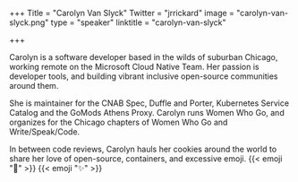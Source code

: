 +++
Title = "Carolyn Van Slyck"
Twitter = "jrrickard"
image = "carolyn-van-slyck.png"
type = "speaker"
linktitle = "carolyn-van-slyck"

+++

Carolyn is a software developer based in the wilds of suburban Chicago, working remote on the Microsoft Cloud Native Team. Her passion is developer tools, and building vibrant inclusive open-source communities around them.

She is maintainer for the CNAB Spec, Duffle and Porter, Kubernetes Service Catalog and the GoMods Athens Proxy. Carolyn runs Women Who Go, and organizes for the Chicago chapters of Women Who Go and Write/Speak/Code.

In between code reviews, Carolyn hauls her cookies around the world to share her love of open-source, containers, and excessive emoji. {{< emoji ":rainbow:" >}} {{< emoji ":sparkles:" >}}
